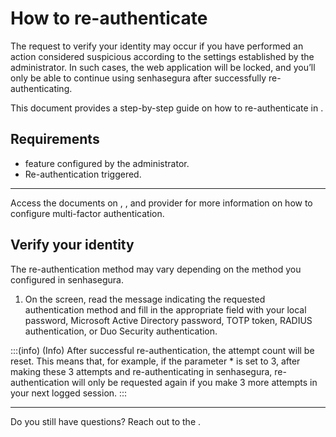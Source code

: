 # How to re-authenticate 

The request to verify your identity may occur if you have performed an action considered suspicious according to the settings established by the administrator. In such cases, the web application will be locked, and you’ll only be able to continue using senhasegura after successfully re-authenticating.

This document provides a step-by-step guide on how to re-authenticate in .

## Requirements
-  feature configured by the administrator.
- Re-authentication triggered.

---

Access the documents on , , and  provider for more information on how to configure multi-factor authentication.

## Verify your identity

The re-authentication method may vary depending on the method you configured in senhasegura.  

1. On the  screen, read the message indicating the requested authentication method and fill in the appropriate field with your local password, Microsoft Active Directory password, TOTP token, RADIUS authentication, or Duo Security authentication.

:::(info) (Info)
After successful re-authentication, the attempt count will be reset. This means that, for example, if the parameter * is set to 3, after making these 3 attempts and re-authenticating in senhasegura, re-authentication will only be requested again if you make 3 more attempts in your next logged session.
:::

---

Do you still have questions? Reach out to the .